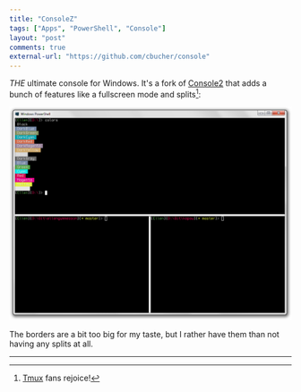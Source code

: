 ```yaml
---
title: "ConsoleZ"
tags: ["Apps", "PowerShell", "Console"]
layout: "post"
comments: true
external-url: "https://github.com/cbucher/console"
---
```


*THE* ultimate console for Windows. It's a fork of [Console2](http://sourceforge.net/projects/console/) that adds a bunch of features like a fullscreen mode and splits[^20130827-1]:

[![ConsoleZ](/images/blog/2013/08/27/consolez.png)](/images/blog/2013/08/27/consolez.png)

The borders are a bit too big for my taste, but I rather have them than not having any splits at all.

* * *

[^20130827-1]: [Tmux](http://tmux.sourceforge.net/) fans rejoice!
